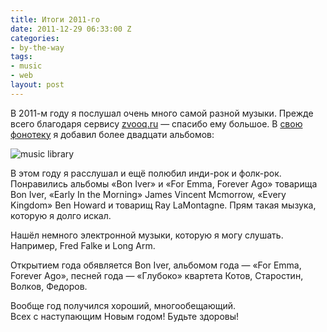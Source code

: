 ```yaml
---
title: Итоги 2011-го
date: 2011-12-29 06:33:00 Z
categories:
- by-the-way
tags:
- music
- web
layout: post
---
```


В 2011-м году я послушал очень много самой разной музыки. Прежде всего благодаря сервису [zvooq.ru](http://zvooq.ru) — спасибо ему большое. В [свою фонотеку](http://zvooq.ru/#/user/rukeba/) я добавил более двадцати альбомов:

![music library](http://dl.dropbox.com/u/567440/blogs/music-2011.png)

В этом году я расслушал и ещё полюбил инди-рок и фолк-рок. Понравились альбомы «Bon Iver» и «For Emma, Forever Ago» товарища Bon Iver, «Early In the Morning» James Vincent Mcmorrow, «Every Kingdom» Ben Howard и товарищ Ray LaMontagne. Прям такая мызука, которую я долго искал.

Нашёл немного электронной музыки, которую я могу слушать. Например, Fred Falke и Long Arm.

Открытием года обявляется Bon Iver, альбомом года — «For Emma, Forever Ago», песней года — «Глубоко» квартета Котов, Старостин, Волков, Федоров.

Вообще год получился хороший, многообещающий.  
Всех с наступающим Новым годом! Будьте здоровы!

